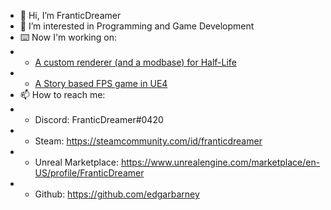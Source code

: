 - 👋 Hi, I’m FranticDreamer
- 👀 I’m interested in Programming and Game Development
- ⌨️ Now I'm working on:
- - [A custom renderer (and a modbase) for Half-Life](https://github.com/edgarbarney/halflife-planckepoch/tree/spirit/spirit-1.8-trinity)
- - [A Story based FPS game in UE4](https://store.steampowered.com/app/1353210/CAPITAL/)
- 📫 How to reach me:
- - Discord: FranticDreamer#0420
- - Steam: <https://steamcommunity.com/id/franticdreamer>
- - Unreal Marketplace: <https://www.unrealengine.com/marketplace/en-US/profile/FranticDreamer>
- - Github: <https://github.com/edgarbarney>
